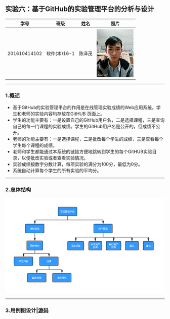 ## 实验六：基于GitHub的实验管理平台的分析与设计
|学号|班级|姓名|照片|
|:-------:|:-------------: | :----------:|:---:|
|201610414102|软件(本)16-1|陈泽茂|![wo](../test1/wo.jpg)
<hr>

### 1.概述
- 基于GitHub的实验管理平台的作用是在线管理实验成绩的Web应用系统。学生和老师的实验内容均存放在GitHUB 页面上。
- 学生的功能主要有：一是设置自己的GitHub用户名，二是选择课程，三是查询自己的每一门课程的实验成绩。学生的GitHub用户名是公开的，但成绩不公开。
- 老师的功能主要有：一是选择课程，二是批改每个学生的成绩，三是查看每个学生每个课程的成绩。
- 老师和学生都能通过本系统的链接方便地跳转到学生的每个GitHUB实验目录，以便批改实验或者查看实验情况。
- 实验成绩按数字分数计算，每项实验的满分为100分，最低为0分。
- 系统自动计算每个学生的所有实验的平均分。

<hr>

### 2.总体结构
![实验管理平台](./images/实验管理平台.jpg)

<hr>

### 3.用例图设计|[源码](实验管理平台.md)